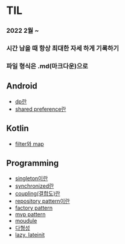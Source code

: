 # TIL

### 2022 2월 ~
### 시간 남을 때 항상 최대한 자세 하게 기록하기
### 파일 형식은 .md(마크다운)으로 

## Android
* [dp란](https://github.com/leehyeonbin/TIL/blob/main/Android/dp(dpi)%EB%9E%80.md)
* [shared preference란](https://github.com/leehyeonbin/TIL/blob/main/Android/shared%20preference%EB%9E%80.md)

## Kotlin
* [filter와 map](https://github.com/leehyeonbin/TIL/blob/main/kotlin/filter%EC%99%80%20map.md)


## Programming
* [singleton이란](https://github.com/leehyeonbin/TIL/blob/main/programming/singleton.md)
* [synchronized란](https://github.com/leehyeonbin/TIL/blob/main/programming/synchronized%EB%9E%80.md)
* [coupling(결합도)란](https://github.com/leehyeonbin/TIL/blob/main/programming/coupling(%EA%B2%B0%ED%95%A9%EB%8F%84).md)
* [repository pattern이란](https://github.com/leehyeonbin/TIL/blob/main/programming/repository%20pattern%EC%9D%B4%EB%9E%80.md)
* [factory pattern](https://github.com/leehyeonbin/TIL/blob/main/programming/factory_pattern.md)
* [mvp pattern](https://github.com/leehyeonbin/TIL/blob/main/programming/mvp%20pattern.md)
* [moudule](https://github.com/leehyeonbin/TIL/blob/main/programming/module.md)
* [다형성](https://github.com/leehyeonbin/TIL/blob/main/programming/%EB%8B%A4%ED%98%95%EC%84%B1(Polylmorphism).md)
* [lazy, lateinit](https://github.com/leehyeonbin/TIL/blob/main/kotlin/lazy%2C%20lateinit.md)
